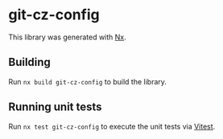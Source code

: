 # git-cz-config

This library was generated with [Nx](https://nx.dev).

## Building

Run `nx build git-cz-config` to build the library.

## Running unit tests

Run `nx test git-cz-config` to execute the unit tests via [Vitest](https://vitest.dev/).

